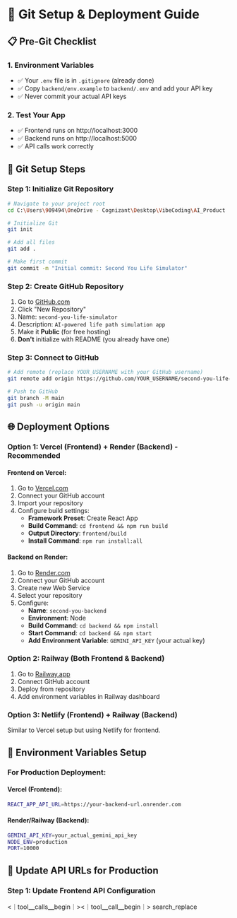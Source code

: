 # 🚀 Git Setup & Deployment Guide

## 📋 Pre-Git Checklist

### **1. Environment Variables**
- ✅ Your `.env` file is in `.gitignore` (already done)
- ✅ Copy `backend/env.example` to `backend/.env` and add your API key
- ✅ Never commit your actual API keys

### **2. Test Your App**
- ✅ Frontend runs on http://localhost:3000
- ✅ Backend runs on http://localhost:5000
- ✅ API calls work correctly

## 🔧 Git Setup Steps

### **Step 1: Initialize Git Repository**
```bash
# Navigate to your project root
cd C:\Users\909494\OneDrive - Cognizant\Desktop\VibeCoding\AI_Product

# Initialize Git
git init

# Add all files
git add .

# Make first commit
git commit -m "Initial commit: Second You Life Simulator"
```

### **Step 2: Create GitHub Repository**
1. Go to [GitHub.com](https://github.com)
2. Click "New Repository"
3. Name: `second-you-life-simulator`
4. Description: `AI-powered life path simulation app`
5. Make it **Public** (for free hosting)
6. **Don't** initialize with README (you already have one)

### **Step 3: Connect to GitHub**
```bash
# Add remote (replace YOUR_USERNAME with your GitHub username)
git remote add origin https://github.com/YOUR_USERNAME/second-you-life-simulator.git

# Push to GitHub
git branch -M main
git push -u origin main
```

## 🌐 Deployment Options

### **Option 1: Vercel (Frontend) + Render (Backend) - Recommended**

#### **Frontend on Vercel:**
1. Go to [Vercel.com](https://vercel.com)
2. Connect your GitHub account
3. Import your repository
4. Configure build settings:
   - **Framework Preset**: Create React App
   - **Build Command**: `cd frontend && npm run build`
   - **Output Directory**: `frontend/build`
   - **Install Command**: `npm run install:all`

#### **Backend on Render:**
1. Go to [Render.com](https://render.com)
2. Connect your GitHub account
3. Create new Web Service
4. Select your repository
5. Configure:
   - **Name**: `second-you-backend`
   - **Environment**: Node
   - **Build Command**: `cd backend && npm install`
   - **Start Command**: `cd backend && npm start`
   - **Add Environment Variable**: `GEMINI_API_KEY` (your actual key)

### **Option 2: Railway (Both Frontend & Backend)**

1. Go to [Railway.app](https://railway.app)
2. Connect GitHub account
3. Deploy from repository
4. Add environment variables in Railway dashboard

### **Option 3: Netlify (Frontend) + Railway (Backend)**

Similar to Vercel setup but using Netlify for frontend.

## 🔑 Environment Variables Setup

### **For Production Deployment:**

#### **Vercel (Frontend):**
```bash
REACT_APP_API_URL=https://your-backend-url.onrender.com
```

#### **Render/Railway (Backend):**
```bash
GEMINI_API_KEY=your_actual_gemini_api_key
NODE_ENV=production
PORT=10000
```

## 📝 Update API URLs for Production

### **Step 1: Update Frontend API Configuration**
<｜tool▁calls▁begin｜><｜tool▁call▁begin｜>
search_replace